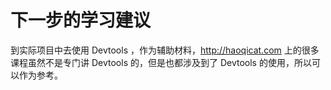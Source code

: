 # 下一步的学习建议

到实际项目中去使用 Devtools ，作为辅助材料，http://haoqicat.com 上的很多课程虽然不是专门讲 Devtools 的，但是也都涉及到了 Devtools 的使用，所以可以作为参考。
